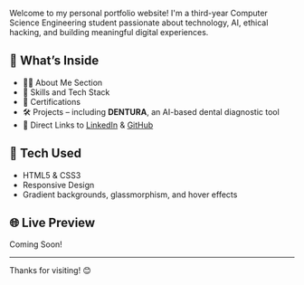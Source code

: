 

Welcome to my personal portfolio website! I'm a third-year Computer Science Engineering student passionate about technology, AI, ethical hacking, and building meaningful digital experiences.

## 🚀 What’s Inside

- 👩‍💻 About Me Section
- 🌟 Skills and Tech Stack
- 🧠 Certifications
- 🛠️ Projects – including **DENTURA**, an AI-based dental diagnostic tool
- 🔗 Direct Links to [LinkedIn](https://linkedin.com/in/sumayya-riaz-ahmad-73321a280) & [GitHub](https://github.com/SUMAYYARIYAZ)

## 🎯 Tech Used

- HTML5 & CSS3
- Responsive Design
- Gradient backgrounds, glassmorphism, and hover effects

## 🌐 Live Preview

Coming Soon!

---

Thanks for visiting! 😊
